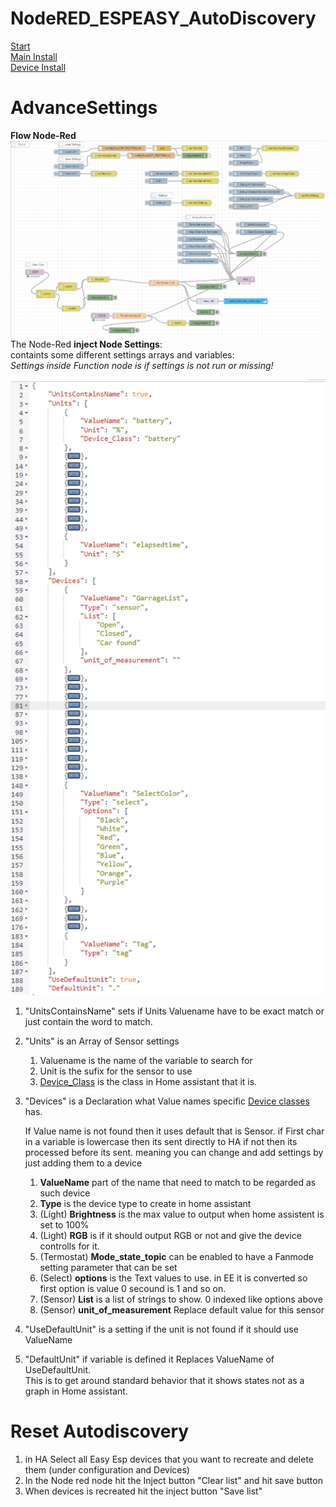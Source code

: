 # NodeRED_ESPEASY_AutoDiscovery  
[Start](README.md)  
[Main Install](MainInstall.md)  
[Device Install](Devices.md)  
<!--[Advance Settings](Advance.md)  -->


# AdvanceSettings
**Flow Node-Red**
![Flow_Node-Red](PNG/Flow_Node-Red.PNG)
The Node-Red **inject Node Settings**:  
containts some different settings arrays and variables:  
*Settings inside Function node is if settings is not run or missing!*

![Flow_Node-Red](PNG/Flow_Node-Red_Settings.PNG)

1. "UnitsContainsName" sets if Units Valuename have to be exact match or just contain the word to match.
2. "Units" is an Array of Sensor settings
   1. Valuename is the name of the variable to search for
   2. Unit is the sufix for the sensor to use  
   3. [Device_Class](https://www.home-assistant.io/docs/configuration/customizing-devices/#device-class)   is the class in Home assistant that it is. 
3. "Devices" is a Declaration what Value names specific [Device classes](https://www.home-assistant.io/docs/mqtt/discovery/) has.  
  
   If Value name is not found then it uses default that is Sensor.
   if First char in a variable is lowercase then its sent directly to HA if not then its processed before its sent. 
   meaning you can change and add settings by just adding them to a device  
   1. **ValueName** part of the name that need to match to be regarded as such device  
   2. **Type** is the device type to create in home assistant  
   3. (Light) **Brightness** is the max value to output when home assistent is set to 100%  
   4. (Light) **RGB** is if it should output RGB or not and give the device controlls for it.  
   5. (Termostat) **Mode_state_topic** can be enabled to have a Fanmode setting parameter that can be set  
   6. (Select) **options** is the Text values to use. in EE it is converted so first option is value 0 secound is 1 and so on.  
   7. (Sensor) **List** is a list of strings to show. 0 indexed like options above  
   8. (Sensor) **unit_of_measurement** Replace default value for this sensor  
   
4. "UseDefaultUnit" is a setting if the unit is not found if it should use ValueName   
5. "DefaultUnit" if variable is defined it Replaces ValueName of UseDefaultUnit.  
      This is to get around standard behavior that it shows states not as a graph in Home assistant.  
  

# Reset Autodiscovery
1. in HA Select all Easy Esp devices that you want to recreate and delete them (under configuration and Devices)
2. In the Node red node hit the Inject button "Clear list" and hit save button
3. When devices is recreated hit the inject button "Save list" 


